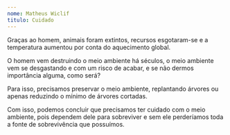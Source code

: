 ```yaml
---
nome: Matheus Wiclif
titulo: Cuidado
---
```


Graças ao homem, animais foram extintos, recursos esgotaram-se e a temperatura aumentou por conta do aquecimento global.

O homem vem destruindo o meio ambiente há séculos, o meio ambiente vem se desgastando e com um risco de acabar, e se não dermos importância alguma, como será?

Para isso, precisamos preservar o meio ambiente, replantando árvores ou apenas reduzindo o mínimo de árvores cortadas.

Com isso, podemos concluir que precisamos ter cuidado com o meio ambiente, pois dependem dele para sobreviver e sem ele perderíamos toda a fonte de sobrevivência que possuímos.

